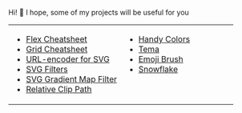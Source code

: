 Hi! 👋 
I hope, some of my projects will be useful for you

<table><tr><td valign="top" width="50%">

* [Flex Cheatsheet](https://yoksel.github.io/flex-cheatsheet/)
* [Grid Cheatsheet](https://yoksel.github.io/grid-cheatsheet/)
* [URL-encoder for SVG](http://yoksel.github.io/url-encoder/)
* [SVG Filters](http://yoksel.github.io/svg-filters/)
* [SVG Gradient Map Filter](http://yoksel.github.io/svg-gradient-map/)
* [Relative Clip Path](https://yoksel.github.io/relative-clip-path/)

</td><td valign="top" width="50%">

* [Handy Colors](https://yoksel.github.io/handy-colors/)
* [Tema](https://yoksel.github.io/tema/)
* [Emoji Brush](https://yoksel.github.io/emoji-brush/)
* [Snowflake](https://yoksel.github.io/snowflake/)

</td></tr></table>
